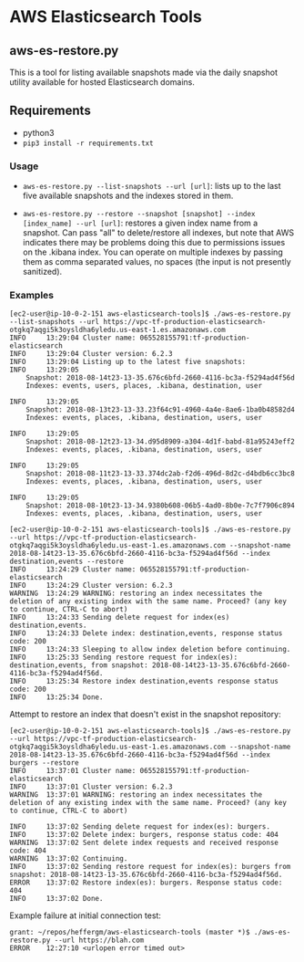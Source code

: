 # AWS Elasticsearch Tools

## aws-es-restore.py

This is a tool for listing available snapshots made via the daily snapshot utility available
for hosted Elasticsearch domains.

## Requirements

* python3
* `pip3 install -r requirements.txt`

### Usage

* `aws-es-restore.py --list-snapshots --url [url]`: lists up to the last five available snapshots
and the indexes stored in them.

* `aws-es-restore.py --restore --snapshot [snapshot] --index [index_name] --url [url]`: restores a given index name from a snapshot. Can pass "all" to delete/restore all indexes, but note that AWS indicates there may be problems doing this due to permissions issues on the .kibana index. You can operate on multiple indexes by passing them as comma separated values, no spaces (the input is not presently sanitized).

### Examples

```
[ec2-user@ip-10-0-2-151 aws-elasticsearch-tools]$ ./aws-es-restore.py --list-snapshots --url https://vpc-tf-production-elasticsearch-otgkq7aqgi5k3oysldha6yledu.us-east-1.es.amazonaws.com
INFO     13:29:04 Cluster name: 065528155791:tf-production-elasticsearch
INFO     13:29:04 Cluster version: 6.2.3
INFO     13:29:04 Listing up to the latest five snapshots:
INFO     13:29:05
	Snapshot: 2018-08-14t23-13-35.676c6bfd-2660-4116-bc3a-f5294ad4f56d
	Indexes: events, users, places, .kibana, destination, user

INFO     13:29:05
	Snapshot: 2018-08-13t23-13-33.23f64c91-4960-4a4e-8ae6-1ba0b48582d4
	Indexes: events, places, .kibana, destination, users, user

INFO     13:29:05
	Snapshot: 2018-08-12t23-13-34.d95d8909-a304-4d1f-babd-81a95243eff2
	Indexes: events, places, .kibana, destination, users, user

INFO     13:29:05
	Snapshot: 2018-08-11t23-13-33.374dc2ab-f2d6-496d-8d2c-d4bdb6cc3bc8
	Indexes: events, places, .kibana, destination, users, user

INFO     13:29:05
	Snapshot: 2018-08-10t23-13-34.9380b608-06b5-4ad0-8b0e-7c7f7906c894
	Indexes: events, places, .kibana, destination, users, user
```

```
[ec2-user@ip-10-0-2-151 aws-elasticsearch-tools]$ ./aws-es-restore.py --url https://vpc-tf-production-elasticsearch-otgkq7aqgi5k3oysldha6yledu.us-east-1.es.amazonaws.com --snapshot-name 2018-08-14t23-13-35.676c6bfd-2660-4116-bc3a-f5294ad4f56d --index destination,events --restore
INFO     13:24:29 Cluster name: 065528155791:tf-production-elasticsearch
INFO     13:24:29 Cluster version: 6.2.3
WARNING  13:24:29 WARNING: restoring an index necessitates the deletion of any existing index with the same name. Proceed? (any key to continue, CTRL-C to abort)
INFO     13:24:33 Sending delete request for index(es) destination,events.
INFO     13:24:33 Delete index: destination,events, response status code: 200
INFO     13:24:33 Sleeping to allow index deletion before continuing.
INFO     13:25:33 Sending restore request for index(es): destination,events, from snapshot: 2018-08-14t23-13-35.676c6bfd-2660-4116-bc3a-f5294ad4f56d.
INFO     13:25:34 Restore index destination,events response status code: 200
INFO     13:25:34 Done.
```

Attempt to restore an index that doesn't exist in the snapshot repository:

```
[ec2-user@ip-10-0-2-151 aws-elasticsearch-tools]$ ./aws-es-restore.py --url https://vpc-tf-production-elasticsearch-otgkq7aqgi5k3oysldha6yledu.us-east-1.es.amazonaws.com --snapshot-name 2018-08-14t23-13-35.676c6bfd-2660-4116-bc3a-f5294ad4f56d --index burgers --restore
INFO     13:37:01 Cluster name: 065528155791:tf-production-elasticsearch
INFO     13:37:01 Cluster version: 6.2.3
WARNING  13:37:01 WARNING: restoring an index necessitates the deletion of any existing index with the same name. Proceed? (any key to continue, CTRL-C to abort)

INFO     13:37:02 Sending delete request for index(es): burgers.
INFO     13:37:02 Delete index: burgers, response status code: 404
WARNING  13:37:02 Sent delete index requests and received response code: 404
WARNING  13:37:02 Continuing.
INFO     13:37:02 Sending restore request for index(es): burgers from snapshot: 2018-08-14t23-13-35.676c6bfd-2660-4116-bc3a-f5294ad4f56d.
ERROR    13:37:02 Restore index(es): burgers. Response status code: 404
INFO     13:37:02 Done.
```

Example failure at initial connection test:

```
grant: ~/repos/heffergm/aws-elasticsearch-tools (master *)$ ./aws-es-restore.py --url https://blah.com
ERROR    12:27:10 <urlopen error timed out>
```
